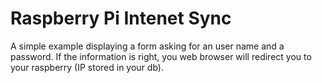 # Raspberry Pi Intenet Sync

A simple example displaying a form asking for an user name and a password. If the information is right, you web browser will redirect you to your raspberry (IP stored in your db).
